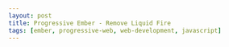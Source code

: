 ```yaml
---
layout: post
title: Progressive Ember - Remove Liquid Fire
tags: [ember, progressive-web, web-development, javascript]
---
```


